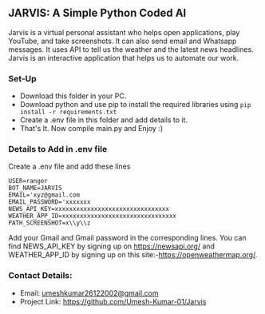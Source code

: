 ## JARVIS: A Simple Python Coded AI

Jarvis is a virtual personal assistant who helps open applications,
play YouTube, and take screenshots. It can also send email and Whatsapp messages.
It uses API to tell us the weather and the latest news headlines.
Jarvis is an interactive application that helps us to automate our work.

### Set-Up
- Download this folder in your PC.
- Download python and use pip to install the required libraries using `pip install -r requirements.txt`
- Create a .env file in this folder and add details to it.
- That's It. Now compile main.py and Enjoy :)

### Details to Add in .env file
Create a .env file and add these lines 

```
USER=ranger
BOT_NAME=JARVIS 
EMAIL='xyz@gmail.com
EMAIL_PASSWORD='xxxxxxx
NEWS_API_KEY=xxxxxxxxxxxxxxxxxxxxxxxxxxxxxxxx
WEATHER_APP_ID=xxxxxxxxxxxxxxxxxxxxxxxxxxxxxxxx
PATH_SCREENSHOT=x\\y\\z
```
Add your Gmail and Gmail password in the corresponding lines.
You can find NEWS_API_KEY by signing up on https://newsapi.org/
and WEATHER_APP_ID by signing up on this site:-https://openweathermap.org/.

### Contact Details:
- Email: umeshkumar26122002@gmail.com
- Project Link: https://github.com/Umesh-Kumar-01/Jarvis
